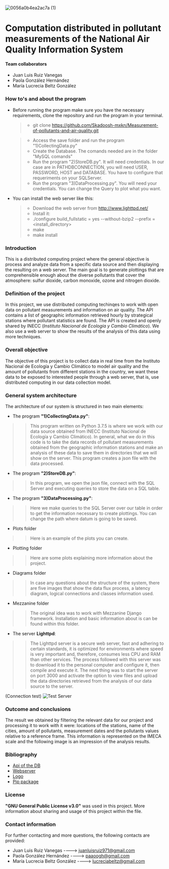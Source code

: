 ![0056a0b4ea2ac7a (1)](https://user-images.githubusercontent.com/38228291/76676594-6bd05700-65c5-11ea-8fc0-7490022b1886.jpg)

# Computation distributed in pollutant measurements of the National Air Quality Information System
#### Team collaborators
- Juan Luis Ruiz Vanegas
- Paola González Hernández
- María Lucrecia Beltz González

### How to's and about the program
- Before running the program make sure you have the necessary requirements, clone the repository and run the program in your terminal.

   >- git clone https://github.com/Skadoosh-mxkn/Measurement-of-pollutants-and-air-quality.git
   
   >- Access the save folder and run the program "1)CollectingData.py"
   >- Create the Database. The comands needed are in the folder "MySQL comands"
   >- Run the program "2)StoreDB.py". It will need credentials. In our case are in PATHDBCONNECTION, you will need USER, PASSWORD, HOST and DATABASE. You have to configure that requeriments on your SQLServer.
   >- Run the program "3)DataProcessing.py". You will need your credentials. You can change the Query to plot what you want.
   
- You can install the web server like this:
   >- Download the web server from http://www.lighttpd.net/
   >- Install it:
   >- ./configure build_fullstatic = yes --without-bzip2 --prefix = <install_directory>
   >- make
   >- make install 
   
### Introduction

This is a distributed computing project where the general objective is process and analyze data from a specific data source and then displaying the resulting on a web server. The main goal is to generate plottings that are comprehensible enough about the diverse pollutants that cover the atmosphere: sulfur dioxide, carbon monoxide, ozone and nitrogen dioxide. 

### Definition of the project 

In this project, we use distributed computing techinqes to work with open data on pollutant measurements and information on air quality. The API contains a list of geographic information retrieved hourly by strategical stations where pollutant statistics are found. The API is created and openly shared by INECC (*Instituto Nacional de Ecología y Cambio Climático*). We also use a web server to show the results of the analysis of this data using more techniques.

### Overall objective

The objective of this project is to collect data in real time from the Instituto Nacional de Ecología y Cambio Climático to model air quality and the amount of pollutants from different stations in the country, we want these data to be exposed to interested people through a web server, that is, use distributed computing in our data collection model.

### General system architecture
The architecture of our system is structured in two main elements:

 - The program **"1)CollectingData.py"**:
>> This program written on Python 3.7.5 is where we work with our data source obtained from INECC (Instituto Nacional de Ecología y Cambio Climático). In general, what we do in this code is to take the data records of pollutant measurements obtained from the geographic information stations and make an analysis of these data to save them in directories that we will show on the server. This program creates a json file with the data processed.
 - The program **"2)StoreDB.py"**:
>> In this program, we open the json file, connect with the SQL Server and executing queries to store the data on a SQL table.
- The program **"3)DataProcessing.py"**:
>> Here we make queries to the SQL Server over our table in order to get the information necessary to create plottings. You can change the path where datum is going to be saved.
- Plots folder
>>Here is an example of the plots you can create.

- Plotting folder
>> Here are some plots explaining more information about the project.

- Diagrams folder
>>In case any questions about the structure of the system, there are five images that show the data flux process, a latency diagram, logical connections and classes information used. 
- Mezzanine folder
>>The original idea was to work with Mezzanine Django framework. Installation and basic information about is can be found within this folder.

- The server **Lighttpd**:
>> The Lighttpd server is a secure web server, fast and adhering to certain standards, it is optimized for environments where speed is very important and, therefore, consumes less CPU and RAM than other services. The process followed with this server was to download it to the personal computer and configure it, then compile and execute it. The next thing was to start the server on port 3000 and activate the option to view files and upload the data directories retrieved from the analysis of our data source to the server.

(Connection test)
![Test Server](https://user-images.githubusercontent.com/38228291/76675975-6f60df80-65bf-11ea-846b-b1f3e46452c8.png)

### Outcome and  conclusions

The result we obtained by filtering the relevant data for our project and processing it to work with it were: locations of the stations, name of the cities, amount of pollutants, measurement dates and the pollutants values relative to a reference frame. This information is represented on the IMECA scale and the following image is an impression of the analysis results.


### Bibliography
- [Api of the DB](https://datos.gob.mx/busca/dataset/mediciones-de-contaminantes-del-sistema-nacional-de-informacion-de-la-calidad-del-aire)
- [Webserver](http://www.lighttpd.net/)
- [Logo](https://www.redbubble.com/es/shop/yin+yang+del+drag%C3%B3n+stickers)
- [Pip package](https://pypi.org/project/pip/)

### License

 **"GNU General Public License v3.0"** was used in this project. More information about sharing and usage of this project within the file.

### Contact information

For further contacting and more questions, the following contacts are provided:

- Juan Luis Ruiz Vanegas ----> juanluisruiz971@gmail.com
- Paola González Hernández ----> paaoogh@gmail.com
- María Lucrecia Beltz González ----> lucreciabeltz@gmail.com
